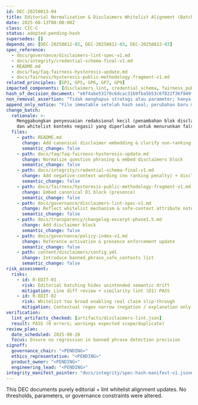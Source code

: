 ```yaml
---
id: DEC-20250813-04
title: Editorial Normalization & Disclaimers Whitelist Alignment (Batch 1)
date: 2025-08-13T00:00:00Z
class: CIC-C
status: adopted-pending-hash
supersedes: []
depends_on: [DEC-20250812-02, DEC-20250812-03, DEC-20250813-03]
spec_reference:
  - docs/governance/disclaimers-lint-spec-v1.md
  - docs/integrity/credential-schema-final-v1.md
  - README.md
  - docs/faq/faq-fairness-hysteresis-update.md
  - docs/fairness/hysteresis-public-methodology-fragment-v1.md
related_principles: [GP1, GP5, GP6, GP7, GP9]
impacted_components: [disclaimers_lint, credential_schema, fairness_public_narrative, faq, readme]
hash_of_decision_document: "e6f4abe53178c6dcac31b9fba5b53c6f822f36f949fce8b6df934007af9770bd" # sealed SHA256 canonical
non_removal_assertion: "Tidak menghapus strategi atau parameter; hanya normalisasi teks & whitelist anti false-positive."
append_only_notice: "File immutable setelah hash seal; perubahan baru memerlukan DEC penerus."
change_batch:
  rationale: >-
    Menggabungkan penyesuaian redaksional kecil (penambahan blok disclaimer, klarifikasi anti-ranking,
    dan whitelist konteks negasi) yang diperlukan untuk menurunkan false positive lint tanpa mengubah arti kebijakan.
  files:
    - path: README.md
      change: Add canonical disclaimer embedding & clarify non-ranking guidance (negated phrasing preserved)
      semantic_change: false
    - path: docs/faq/faq-fairness-hysteresis-update.md
      change: Normalize question phrasing & embed disclaimers block
      semantic_change: false
    - path: docs/integrity/credential-schema-final-v1.md
      change: Add negative-context wording (no ranking penalty) + disclaimer block alignment
      semantic_change: false
    - path: docs/fairness/hysteresis-public-methodology-fragment-v1.md
      change: Embed canonical D1 block (presence)
      semantic_change: false
    - path: docs/governance/disclaimers-lint-spec-v1.md
      change: Reflect whitelist mechanism & safe-context attribute note
      semantic_change: false
    - path: docs/transparency/changelog-excerpt-phase1.5.md
      change: Add disclaimer block
      semantic_change: false
    - path: docs/governance/policy-index-v1.md
      change: Reference activation & presence enforcement update
      semantic_change: false
    - path: content/disclaimers/config.yml
      change: Introduce banned_phrase_safe_contexts list
      semantic_change: false
risk_assessment:
  risks:
    - id: R-EDIT-01
      risk: Editorial batching hides unintended semantic drift
      mitigation: Line diff review + similarity lint (D1) PASS
    - id: R-EDIT-02
      risk: Whitelist too broad enabling real claim slip-through
      mitigation: Contextual regex narrow (negation / explanation only) + future audit
verification:
  lint_artifacts_checked: [artifacts/disclaimers-lint.json]
  result: PASS (0 errors; warnings expected scope/duplicate)
review_plan:
  date_scheduled: 2025-08-20
  focus: Ensure no regression in banned phrase detection precision
signoff:
  governance_chair: "<PENDING>"
  ethics_representative: "<PENDING>"
  product_owner: "<PENDING>"
  engineering_lead: "<PENDING>"
integrity_manifest_pointer: "docs/integrity/spec-hash-manifest-v1.json#files[id=DEC-20250813-04-text-normalization-disclaimers-whitelist]"
---
```


This DEC documents purely editorial + lint whitelist alignment updates. No thresholds, parameters, or governance constraints were altered.
